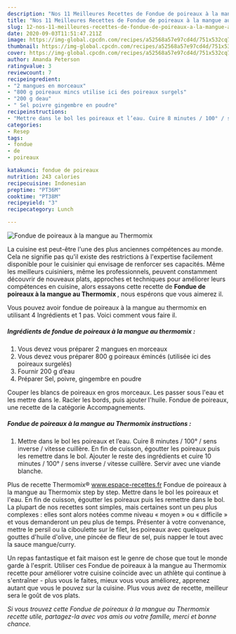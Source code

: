 ```yaml
---
description: "Nos 11 Meilleures Recettes de Fondue de poireaux à la mangue au Thermomix"
title: "Nos 11 Meilleures Recettes de Fondue de poireaux à la mangue au Thermomix"
slug: 12-nos-11-meilleures-recettes-de-fondue-de-poireaux-a-la-mangue-au-thermomix
date: 2020-09-03T11:51:47.211Z
image: https://img-global.cpcdn.com/recipes/a52568a57e97cd4d/751x532cq70/fondue-de-poireaux-a-la-mangue-au-thermomix-photo-principale-de-la-recette.jpg
thumbnail: https://img-global.cpcdn.com/recipes/a52568a57e97cd4d/751x532cq70/fondue-de-poireaux-a-la-mangue-au-thermomix-photo-principale-de-la-recette.jpg
cover: https://img-global.cpcdn.com/recipes/a52568a57e97cd4d/751x532cq70/fondue-de-poireaux-a-la-mangue-au-thermomix-photo-principale-de-la-recette.jpg
author: Amanda Peterson
ratingvalue: 3
reviewcount: 7
recipeingredient:
- "2 mangues en morceaux"
- "800 g poireaux mincs utilise ici des poireaux surgels"
- "200 g deau"
- " Sel poivre gingembre en poudre"
recipeinstructions:
- "Mettre dans le bol les poireaux et l’eau. Cuire 8 minutes / 100° / sens inverse / vitesse cuillère. En fin de cuisson, égoutter les poireaux puis les remettre dans le bol. Ajouter le reste des ingrédients et cuire 10 minutes / 100° / sens inverse / vitesse cuillère. Servir avec une viande blanche."
categories:
- Resep
tags:
- fondue
- de
- poireaux

katakunci: fondue de poireaux 
nutrition: 243 calories
recipecuisine: Indonesian
preptime: "PT36M"
cooktime: "PT38M"
recipeyield: "3"
recipecategory: Lunch

---
```



![Fondue de poireaux à la mangue au Thermomix](https://img-global.cpcdn.com/recipes/a52568a57e97cd4d/751x532cq70/fondue-de-poireaux-a-la-mangue-au-thermomix-photo-principale-de-la-recette.jpg)

La cuisine est peut-être l'une des plus anciennes compétences au monde. Cela ne signifie pas qu'il existe des restrictions à l'expertise facilement disponible pour le cuisinier qui envisage de renforcer ses capacités. Même les meilleurs cuisiniers, même les professionnels, peuvent constamment découvrir de nouveaux plats, approches et techniques pour améliorer leurs compétences en cuisine, alors essayons cette recette de <strong> Fondue de poireaux à la mangue au Thermomix </strong>, nous espérons que vous aimerez il.

<!--inarticleads1-->

Vous pouvez avoir fondue de poireaux à la mangue au thermomix en utilisant 4 Ingrédients et 1 pas. Voici comment vous faire il.

##### Ingrédients de fondue de poireaux à la mangue au thermomix :

1. Vous devez vous préparer 2 mangues en morceaux
1. Vous devez vous préparer 800 g poireaux émincés (utilisée ici des poireaux surgelés)
1. Fournir 200 g d’eau
1. Préparer  Sel, poivre, gingembre en poudre


Couper les blancs de poireaux en gros morceaux. Les passer sous l&#39;eau et les mettre dans le. Racler les bords, puis ajouter l&#39;huile. Fondue de poireaux, une recette de la catégorie Accompagnements. 

<!--inarticleads2-->

##### Fondue de poireaux à la mangue au Thermomix instructions :

1. Mettre dans le bol les poireaux et l’eau. Cuire 8 minutes / 100° / sens inverse / vitesse cuillère. En fin de cuisson, égoutter les poireaux puis les remettre dans le bol. Ajouter le reste des ingrédients et cuire 10 minutes / 100° / sens inverse / vitesse cuillère. Servir avec une viande blanche.


Plus de recette Thermomix® www.espace-recettes.fr Fondue de poireaux à la mangue au Thermomix step by step. Mettre dans le bol les poireaux et l&#39;eau. En fin de cuisson, égoutter les poireaux puis les remettre dans le bol. La plupart de nos recettes sont simples, mais certaines sont un peu plus complexes : elles sont alors notées comme niveau « moyen » ou « difficile » et vous demanderont un peu plus de temps. Présenter à votre convenance, mettre le persil ou la ciboulette sur le filet, les poireaux avec quelques gouttes d&#39;huile d&#39;olive, une pincée de fleur de sel, puis napper le tout avec la sauce mangue/curry. 

<!--inarticleads1-->

<p>
Un repas fantastique et fait maison est le genre de chose que tout le monde garde à l'esprit. Utiliser ces Fondue de poireaux à la mangue au Thermomix recette pour améliorer votre cuisine coïncide avec un athlète qui continue à s'entraîner - plus vous le faites, mieux vous vous améliorez, apprenez autant que vous le pouvez sur la cuisine. Plus vous avez de recette, meilleur sera le goût de vos plats.
</p>

<p>
<i>Si vous trouvez cette Fondue de poireaux à la mangue au Thermomix recette utile, partagez-la avec vos amis ou votre famille, merci et bonne chance.</i>
</p>

